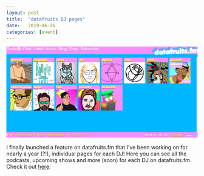 ```yaml
---
layout: post
title:  "datafruits DJ pages"
date:   2019-06-26
categories: [event]
---
```


<img src="/assets/images/datafruits_djs.PNG">

I finally launched a feature on datafruits.fm that I've been working on for nearly a year (?!), individual pages for each DJ! Here you can see all the podcasts, upcoming shows and more (soon) for each DJ on datafruits.fm. Check it out <a href="https://datafruits.fm/djs">here</a>.
